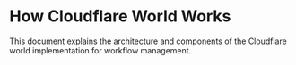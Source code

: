 # How Cloudflare World Works

This document explains the architecture and components of the Cloudflare world implementation for workflow management.
